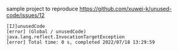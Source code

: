 sample project to reproduce https://github.com/xuwei-k/unused-code/issues/12

```
[IJ]unusedCode
[error] (Global / unusedCode) java.lang.reflect.InvocationTargetException
[error] Total time: 0 s, completed 2022/07/18 13:29:59
```
